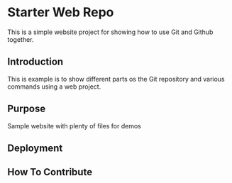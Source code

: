 # Starter Web Repo

This is a simple website project for showing how to use Git and Github together.


## Introduction

This is example is to show different parts os the Git repository and various commands using a web project.


## Purpose

Sample website with plenty of files for demos

## Deployment

## How To Contribute

